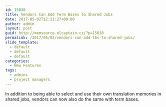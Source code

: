 ```yaml
---
id: 15038
title: Vendors Can Add Term Bases to Shared Jobs
date: 2017-05-02T12:21:27+00:00
author: admin
layout: post
guid: http://memsource.elcaptain.cz/?p=15038
permalink: /2017/05/02/vendors-can-add-tbs-to-shared-jobs/
slide_template:
  - default
  - default
  - default
categories:
  - New Features
tags:
  - admins
  - project managers
---
```

In addition to being able to select and use their own translation memories in shared jobs, vendors can now also do the same with term bases.